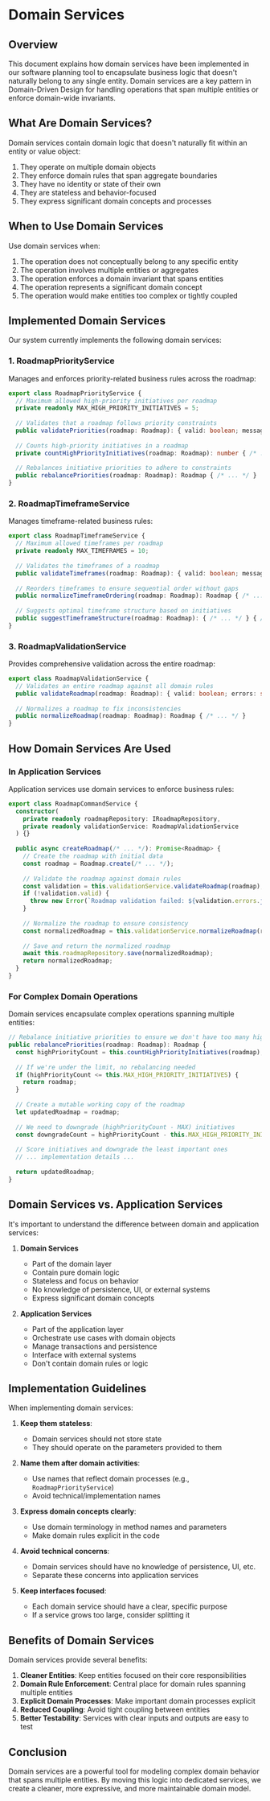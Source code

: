 # Domain Services

## Overview

This document explains how domain services have been implemented in our software planning tool to encapsulate business logic that doesn't naturally belong to any single entity. Domain services are a key pattern in Domain-Driven Design for handling operations that span multiple entities or enforce domain-wide invariants.

## What Are Domain Services?

Domain services contain domain logic that doesn't naturally fit within an entity or value object:

1. They operate on multiple domain objects
2. They enforce domain rules that span aggregate boundaries
3. They have no identity or state of their own
4. They are stateless and behavior-focused
5. They express significant domain concepts and processes

## When to Use Domain Services

Use domain services when:

1. The operation does not conceptually belong to any specific entity
2. The operation involves multiple entities or aggregates
3. The operation enforces a domain invariant that spans entities
4. The operation represents a significant domain concept
5. The operation would make entities too complex or tightly coupled

## Implemented Domain Services

Our system currently implements the following domain services:

### 1. RoadmapPriorityService

Manages and enforces priority-related business rules across the roadmap:

```typescript
export class RoadmapPriorityService {
  // Maximum allowed high-priority initiatives per roadmap
  private readonly MAX_HIGH_PRIORITY_INITIATIVES = 5;
  
  // Validates that a roadmap follows priority constraints
  public validatePriorities(roadmap: Roadmap): { valid: boolean; message?: string } { /* ... */ }
  
  // Counts high-priority initiatives in a roadmap
  private countHighPriorityInitiatives(roadmap: Roadmap): number { /* ... */ }
  
  // Rebalances initiative priorities to adhere to constraints
  public rebalancePriorities(roadmap: Roadmap): Roadmap { /* ... */ }
}
```

### 2. RoadmapTimeframeService

Manages timeframe-related business rules:

```typescript
export class RoadmapTimeframeService {
  // Maximum allowed timeframes per roadmap
  private readonly MAX_TIMEFRAMES = 10;
  
  // Validates the timeframes of a roadmap
  public validateTimeframes(roadmap: Roadmap): { valid: boolean; message?: string } { /* ... */ }
  
  // Reorders timeframes to ensure sequential order without gaps
  public normalizeTimeframeOrdering(roadmap: Roadmap): Roadmap { /* ... */ }
  
  // Suggests optimal timeframe structure based on initiatives
  public suggestTimeframeStructure(roadmap: Roadmap): { /* ... */ } { /* ... */ }
}
```

### 3. RoadmapValidationService

Provides comprehensive validation across the entire roadmap:

```typescript
export class RoadmapValidationService {
  // Validates an entire roadmap against all domain rules
  public validateRoadmap(roadmap: Roadmap): { valid: boolean; errors: string[] } { /* ... */ }
  
  // Normalizes a roadmap to fix inconsistencies
  public normalizeRoadmap(roadmap: Roadmap): Roadmap { /* ... */ }
}
```

## How Domain Services Are Used

### In Application Services

Application services use domain services to enforce business rules:

```typescript
export class RoadmapCommandService {
  constructor(
    private readonly roadmapRepository: IRoadmapRepository,
    private readonly validationService: RoadmapValidationService
  ) {}
  
  public async createRoadmap(/* ... */): Promise<Roadmap> {
    // Create the roadmap with initial data
    const roadmap = Roadmap.create(/* ... */);
    
    // Validate the roadmap against domain rules
    const validation = this.validationService.validateRoadmap(roadmap);
    if (!validation.valid) {
      throw new Error(`Roadmap validation failed: ${validation.errors.join(', ')}`);
    }
    
    // Normalize the roadmap to ensure consistency
    const normalizedRoadmap = this.validationService.normalizeRoadmap(roadmap);
    
    // Save and return the normalized roadmap
    await this.roadmapRepository.save(normalizedRoadmap);
    return normalizedRoadmap;
  }
}
```

### For Complex Domain Operations

Domain services encapsulate complex operations spanning multiple entities:

```typescript
// Rebalance initiative priorities to ensure we don't have too many high-priority initiatives
public rebalancePriorities(roadmap: Roadmap): Roadmap {
  const highPriorityCount = this.countHighPriorityInitiatives(roadmap);
  
  // If we're under the limit, no rebalancing needed
  if (highPriorityCount <= this.MAX_HIGH_PRIORITY_INITIATIVES) {
    return roadmap;
  }
  
  // Create a mutable working copy of the roadmap
  let updatedRoadmap = roadmap;
  
  // We need to downgrade (highPriorityCount - MAX) initiatives
  const downgradeCount = highPriorityCount - this.MAX_HIGH_PRIORITY_INITIATIVES;
  
  // Score initiatives and downgrade the least important ones
  // ... implementation details ...
  
  return updatedRoadmap;
}
```

## Domain Services vs. Application Services

It's important to understand the difference between domain and application services:

1. **Domain Services**
   - Part of the domain layer
   - Contain pure domain logic
   - Stateless and focus on behavior
   - No knowledge of persistence, UI, or external systems
   - Express significant domain concepts

2. **Application Services**
   - Part of the application layer
   - Orchestrate use cases with domain objects
   - Manage transactions and persistence
   - Interface with external systems
   - Don't contain domain rules or logic

## Implementation Guidelines

When implementing domain services:

1. **Keep them stateless**:
   - Domain services should not store state
   - They should operate on the parameters provided to them

2. **Name them after domain activities**:
   - Use names that reflect domain processes (e.g., `RoadmapPriorityService`)
   - Avoid technical/implementation names

3. **Express domain concepts clearly**:
   - Use domain terminology in method names and parameters
   - Make domain rules explicit in the code

4. **Avoid technical concerns**:
   - Domain services should have no knowledge of persistence, UI, etc.
   - Separate these concerns into application services

5. **Keep interfaces focused**:
   - Each domain service should have a clear, specific purpose
   - If a service grows too large, consider splitting it

## Benefits of Domain Services

Domain services provide several benefits:

1. **Cleaner Entities**: Keep entities focused on their core responsibilities
2. **Domain Rule Enforcement**: Central place for domain rules spanning multiple entities
3. **Explicit Domain Processes**: Make important domain processes explicit
4. **Reduced Coupling**: Avoid tight coupling between entities
5. **Better Testability**: Services with clear inputs and outputs are easy to test

## Conclusion

Domain services are a powerful tool for modeling complex domain behavior that spans multiple entities. By moving this logic into dedicated services, we create a cleaner, more expressive, and more maintainable domain model.